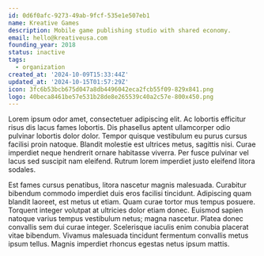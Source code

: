 ```yaml
---
id: 0d6f0afc-9273-49ab-9fcf-535e1e507eb1
name: Kreative Games
description: Mobile game publishing studio with shared economy.
email: hello@kreativeusa.com
founding_year: 2018
status: inactive
tags:
  - organization
created_at: '2024-10-09T15:33:44Z'
updated_at: '2024-10-15T01:57:29Z'
icon: 3fc6b53bcb675d047a8db4496042eca2fcb55f09-829x841.png
logo: 40beca8461be57e531b28de8e265539c40a2c57e-800x450.png
---
```


Lorem ipsum odor amet, consectetuer adipiscing elit. Ac lobortis efficitur risus dis lacus fames lobortis. Dis phasellus aptent ullamcorper odio pulvinar lobortis dolor dolor. Tempor quisque vestibulum eu purus cursus facilisi proin natoque. Blandit molestie est ultrices metus, sagittis nisi. Curae imperdiet neque hendrerit ornare habitasse viverra. Per fusce pulvinar vel lacus sed suscipit nam eleifend. Rutrum lorem imperdiet justo eleifend litora sodales.

Est fames cursus penatibus, litora nascetur magnis malesuada. Curabitur bibendum commodo imperdiet duis eros facilisi tincidunt. Adipiscing quam blandit laoreet, est metus ut etiam. Quam curae tortor mus tempus posuere. Torquent integer volutpat at ultricies dolor etiam donec. Euismod sapien natoque varius tempus vestibulum netus; magna nascetur. Platea donec convallis sem dui curae integer. Scelerisque iaculis enim conubia placerat vitae bibendum. Vivamus malesuada tincidunt fermentum convallis metus ipsum tellus. Magnis imperdiet rhoncus egestas netus ipsum mattis.